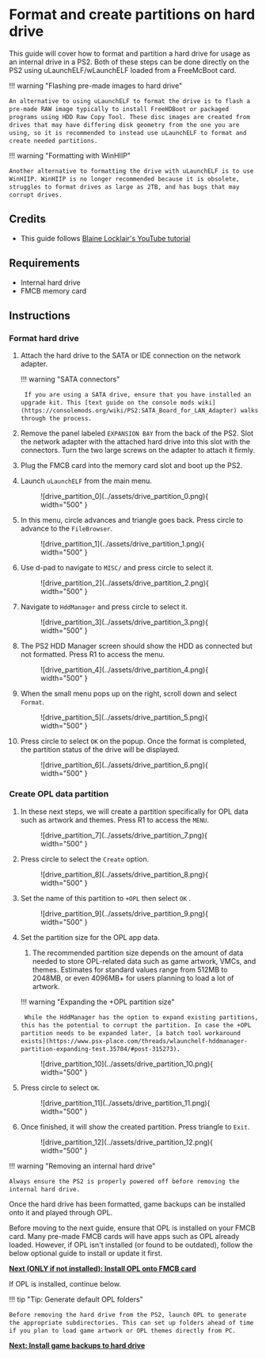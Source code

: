 # Format and create partitions on hard drive

This guide will cover how to format and partition a hard drive for usage as an internal drive in a PS2. Both of these steps can be done directly on the PS2 using uLaunchELF/wLaunchELF loaded from a FreeMcBoot card.

!!! warning "Flashing pre-made images to hard drive"

    An alternative to using uLaunchELF to format the drive is to flash a pre-made RAW image typically to install FreeHDBoot or packaged programs using HDD Raw Copy Tool. These disc images are created from drives that may have differing disk geometry from the one you are using, so it is recommended to instead use uLaunchELF to format and create needed partitions.

!!! warning "Formatting with WinHIIP"

    Another alternative to formatting the drive with uLaunchELF is to use WinHIIP. WinHIIP is no longer recommended because it is obsolete, struggles to format drives as large as 2TB, and has bugs that may corrupt drives.

## Credits

- This guide follows [Blaine Locklair's YouTube tutorial](https://www.youtube.com/watch?v=C02j3wTuJag)

## Requirements

* Internal hard drive
* FMCB memory card

## Instructions

### Format hard drive

1. Attach the hard drive to the SATA or IDE connection on the network adapter.

    !!! warning "SATA connectors"

        If you are using a SATA drive, ensure that you have installed an upgrade kit. This [text guide on the console mods wiki](https://consolemods.org/wiki/PS2:SATA_Board_for_LAN_Adapter) walks through the process.

1. Remove the panel labeled `EXPANSION BAY` from the back of the PS2. Slot the network adapter with the attached hard drive into this slot with the connectors. Turn the two large screws on the adapter to attach it firmly.

1. Plug the FMCB card into the memory card slot and boot up the PS2.

1. Launch `uLaunchELF` from the main menu.

    <figure markdown="span">
      ![drive_partition_0](../assets/drive_partition_0.png){ width="500" }
    </figure>

1. In this menu, circle advances and triangle goes back. Press circle to advance to the `FileBrowser`.

    <figure markdown="span">
      ![drive_partition_1](../assets/drive_partition_1.png){ width="500" }
    </figure>

1. Use d-pad to navigate to `MISC/` and press circle to select it.

    <figure markdown="span">
      ![drive_partition_2](../assets/drive_partition_2.png){ width="500" }
    </figure>

1. Navigate to `HddManager` and press circle to select it.

    <figure markdown="span">
      ![drive_partition_3](../assets/drive_partition_3.png){ width="500" }
    </figure>

1. The PS2 HDD Manager screen should show the HDD as connected but not formatted. Press R1 to access the menu.

    <figure markdown="span">
      ![drive_partition_4](../assets/drive_partition_4.png){ width="500" }
    </figure>

1. When the small menu pops up on the right, scroll down and select `Format`.

    <figure markdown="span">
      ![drive_partition_5](../assets/drive_partition_5.png){ width="500" }
    </figure>

1. Press circle to select `OK` on the popup. Once the format is completed, the partition status of the drive will be displayed.

    <figure markdown="span">
      ![drive_partition_6](../assets/drive_partition_6.png){ width="500" }
    </figure>

### Create OPL data partition

1. In these next steps, we will create a partition specifically for OPL data such as artwork and themes. Press R1 to access the `MENU`.

    <figure markdown="span">
      ![drive_partition_7](../assets/drive_partition_7.png){ width="500" }
    </figure>

1. Press circle to select the `Create` option.

    <figure markdown="span">
      ![drive_partition_8](../assets/drive_partition_8.png){ width="500" }
    </figure>

1. Set the name of this partition to `+OPL` then select `OK` .

    <figure markdown="span">
      ![drive_partition_9](../assets/drive_partition_9.png){ width="500" }
    </figure>

1. Set the partition size for the OPL app data.

    1. The recommended partition size depends on the amount of data needed to store OPL-related data such as game artwork, VMCs, and themes. Estimates for standard values range from 512MB to 2048MB, or even 4096MB+ for users planning to load a lot of artwork.

    !!! warning "Expanding the +OPL partition size"

        While the HddManager has the option to expand existing partitions, this has the potential to corrupt the partition. In case the +OPL partition needs to be expanded later, [a batch tool workaround exists](https://www.psx-place.com/threads/wlaunchelf-hddmanager-partition-expanding-test.35704/#post-315273).

    <figure markdown="span">
      ![drive_partition_10](../assets/drive_partition_10.png){ width="500" }
    </figure>

1. Press circle to select `OK`.

    <figure markdown="span">
      ![drive_partition_11](../assets/drive_partition_11.png){ width="500" }
    </figure>

1. Once finished, it will show the created partition. Press triangle to `Exit`.

    <figure markdown="span">
      ![drive_partition_12](../assets/drive_partition_12.png){ width="500" }
    </figure>

!!! warning "Removing an internal hard drive"

    Always ensure the PS2 is properly powered off before removing the internal hard drive.

Once the hard drive has been formatted, game backups can be installed onto it and played through OPL.

Before moving to the next guide, ensure that OPL is installed on your FMCB card. Many pre-made FMCB cards will have apps such as OPL already loaded. However, if OPL isn't installed (or found to be outdated), follow the below optional guide to install or update it first.

[**Next (ONLY if not installed): Install OPL onto FMCB card**](../OPL/) 

If OPL is installed, continue below.

!!! tip "Tip: Generate default OPL folders"

    Before removing the hard drive from the PS2, launch OPL to generate the appropriate subdirectories. This can set up folders ahead of time if you plan to load game artwork or OPL themes directly from PC.

[**Next: Install game backups to hard drive**](../hdl-batch-installer/)